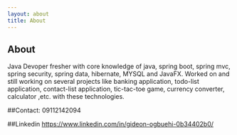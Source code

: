 ```yaml
---
layout: about
title: About
---
```


## About
Java Devoper fresher with core knowledge of java, spring boot, spring mvc, spring security, spring data,
hibernate, MYSQL and JavaFX. Worked on and still working on several projects like banking application, todo-list application, contact-list 
application, tic-tac-toe game, currency converter, calculator ,etc. with these technologies.

##Contact:
09112142094

##Linkedin
https://www.linkedin.com/in/gideon-ogbuehi-0b34402b0/
